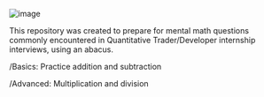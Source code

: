 ![image](https://github.com/kjs29/mental_math/assets/96529477/273e81a2-abf7-4ecb-a5ab-eb4f072463c1)



This repository was created to prepare for mental math questions commonly encountered in Quantitative Trader/Developer internship interviews, using an abacus.

/Basics: Practice addition and subtraction

/Advanced: Multiplication and division
